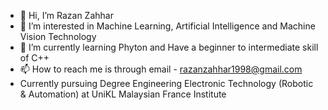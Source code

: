 - 👋 Hi, I’m Razan Zahhar 
- 👀 I’m interested in Machine Learning, Artificial Intelligence and Machine Vision Technology
- 🌱 I’m currently learning Phyton and Have a beginner to intermediate skill of C++
- 📫 How to reach me is through email - razanzahhar1998@gmail.com
- Currently pursuing Degree Engineering Electronic Technology (Robotic & Automation) at UniKL Malaysian France Institute 
<!---
razanzahhar98/razanzahhar98 is a ✨ special ✨ repository because its `README.md` (this file) appears on your GitHub profile.
You can click the Preview link to take a look at your changes.
--->
